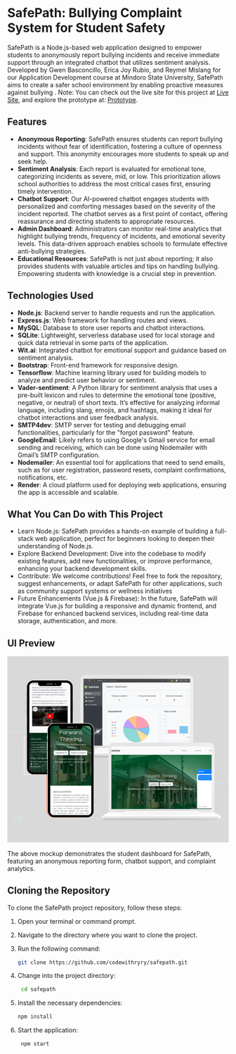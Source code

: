 # SafePath: Bullying Complaint System for Student Safety

SafePath is a Node.js-based web application designed to empower students to anonymously report bullying incidents and receive immediate support through an integrated chatbot that utilizes sentiment analysis. Developed by Gwen Basconcillo, Erica Joy Rubio, and Reymel Mislang for our Application Development course at Mindoro State University, SafePath aims to create a safer school environment by enabling proactive measures against bullying
.
Note: You can check out the live site for this project at [Live Site](https://safepath-4pzk.onrender.com/), and explore the prototype at: [Prototype](https://codewithryry.github.io/minsu-safepath).


## Features
- **Anonymous Reporting**: SafePath ensures students can report bullying incidents without fear of identification, fostering a culture of openness and support. This anonymity encourages more students to speak up and seek help.
- **Sentiment Analysis**: Each report is evaluated for emotional tone, categorizing incidents as severe, mid, or low. This prioritization allows school authorities to address the most critical cases first, ensuring timely intervention.
- **Chatbot Support**: Our AI-powered chatbot engages students with personalized and comforting messages based on the severity of the incident reported. The chatbot serves as a first point of contact, offering reassurance and directing students to appropriate resources.
- **Admin Dashboard**: Administrators can monitor real-time analytics that highlight bullying trends, frequency of incidents, and emotional severity levels. This data-driven approach enables schools to formulate effective anti-bullying strategies.
- **Educational Resources**: SafePath is not just about reporting; it also provides students with valuable articles and tips on handling bullying. Empowering students with knowledge is a crucial step in prevention.
  
## Technologies Used

- **Node.js**: Backend server to handle requests and run the application.
- **Express.js**: Web framework for handling routes and views.
- **MySQL**: Database to store user reports and chatbot interactions.
- **SQLite**: Lightweight, serverless database used for local storage and quick data retrieval in some parts of the application.
- **Wit.ai**: Integrated chatbot for emotional support and guidance based on sentiment analysis.
- **Bootstrap**: Front-end framework for responsive design.
- **Tensorflow**: Machine learning library used for building models to analyze and predict user behavior or sentiment.
- **Vader-sentiment**: A Python library for sentiment analysis that uses a pre-built lexicon and rules to determine the emotional tone (positive, negative, or neutral) of short texts. It’s effective for analyzing informal language, including slang, emojis, and hashtags, making it ideal for chatbot interactions and user feedback analysis.
- **SMTP4dev**: SMTP server for testing and debugging email functionalities, particularly for the "forgot password" feature.
- **GoogleEmail**: Likely refers to using Google's Gmail service for email sending and receiving, which can be done using Nodemailer with Gmail’s SMTP configuration.
- **Nodemailer**: An essential tool for applications that need to send emails, such as for user registration, password resets, complaint confirmations, notifications, etc.
- **Render**: A cloud platform used for deploying web applications, ensuring the app is accessible and scalable.

## What You Can Do with This Project

- Learn Node.js: SafePath provides a hands-on example of building a full-stack web application, perfect for beginners looking to deepen their understanding of Node.js.
- Explore Backend Development: Dive into the codebase to modify existing features, add new functionalities, or improve performance, enhancing your backend development skills.
- Contribute: We welcome contributions! Feel free to fork the repository, suggest enhancements, or adapt SafePath for other applications, such as community support systems or wellness initiatives
- Future Enhancements (Vue.js & Firebase): In the future, SafePath will integrate Vue.js for building a responsive and dynamic frontend, and Firebase for enhanced backend services, including real-time data storage, authentication, and more.

## UI Preview

![SafePath UI Mockup](img/SafepathUI.png)

The above mockup demonstrates the student dashboard for SafePath, featuring an anonymous reporting form, chatbot support, and complaint analytics.

## Cloning the Repository

To clone the SafePath project repository, follow these steps:

1. Open your terminal or command prompt.
2. Navigate to the directory where you want to clone the project.
3. Run the following command:

   ```bash
   git clone https://github.com/codewithryry/safepath.git

4. Change into the project directory:

   ```bash
    cd safepath
5. Install the necessary dependencies:
    ```bash
    npm install
6. Start the application:
   ```bash
    npm start

